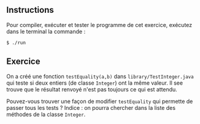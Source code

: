 
Instructions
--------------------------------------------------------------------------------

Pour compiler, exécuter et tester le programme de cet exercice, 
exécutez dans le terminal la commande :

    $ ./run


Exercice
--------------------------------------------------------------------------------

On a créé une fonction `testEquality(a,b)` dans `library/TestInteger.java` qui teste si deux entiers (de classe `Integer`) ont la même valeur. Il see trouve que le résultat renvoyé n'est pas toujours ce qui est attendu. 

Pouvez-vous trouver une façon de modifier `testEquality` qui permette de passer tous les tests ? Indice : on pourra chercher dans la liste des méthodes de la classe `Integer`.